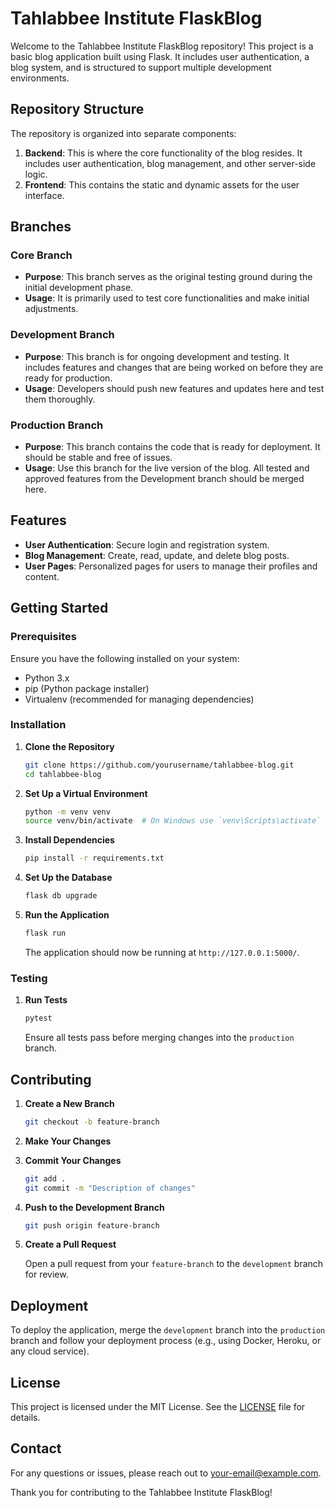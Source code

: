 # Tahlabbee Institute FlaskBlog

Welcome to the Tahlabbee Institute FlaskBlog repository! This project is a basic blog application built using Flask. It includes user authentication, a blog system, and is structured to support multiple development environments. 

## Repository Structure

The repository is organized into separate components:

1. **Backend**: This is where the core functionality of the blog resides. It includes user authentication, blog management, and other server-side logic.
2. **Frontend**: This contains the static and dynamic assets for the user interface.

## Branches

### Core Branch

- **Purpose**: This branch serves as the original testing ground during the initial development phase.
- **Usage**: It is primarily used to test core functionalities and make initial adjustments.

### Development Branch

- **Purpose**: This branch is for ongoing development and testing. It includes features and changes that are being worked on before they are ready for production.
- **Usage**: Developers should push new features and updates here and test them thoroughly.

### Production Branch

- **Purpose**: This branch contains the code that is ready for deployment. It should be stable and free of issues.
- **Usage**: Use this branch for the live version of the blog. All tested and approved features from the Development branch should be merged here.

## Features

- **User Authentication**: Secure login and registration system.
- **Blog Management**: Create, read, update, and delete blog posts.
- **User Pages**: Personalized pages for users to manage their profiles and content.

## Getting Started

### Prerequisites

Ensure you have the following installed on your system:

- Python 3.x
- pip (Python package installer)
- Virtualenv (recommended for managing dependencies)

### Installation

1. **Clone the Repository**

   ```bash
   git clone https://github.com/yourusername/tahlabbee-blog.git
   cd tahlabbee-blog
   ```

2. **Set Up a Virtual Environment**

   ```bash
   python -m venv venv
   source venv/bin/activate  # On Windows use `venv\Scripts\activate`
   ```

3. **Install Dependencies**

   ```bash
   pip install -r requirements.txt
   ```

4. **Set Up the Database**

   ```bash
   flask db upgrade
   ```

5. **Run the Application**

   ```bash
   flask run
   ```

   The application should now be running at `http://127.0.0.1:5000/`.

### Testing

1. **Run Tests**

   ```bash
   pytest
   ```

   Ensure all tests pass before merging changes into the `production` branch.

## Contributing

1. **Create a New Branch**

   ```bash
   git checkout -b feature-branch
   ```

2. **Make Your Changes**

3. **Commit Your Changes**

   ```bash
   git add .
   git commit -m "Description of changes"
   ```

4. **Push to the Development Branch**

   ```bash
   git push origin feature-branch
   ```

5. **Create a Pull Request**

   Open a pull request from your `feature-branch` to the `development` branch for review.

## Deployment

To deploy the application, merge the `development` branch into the `production` branch and follow your deployment process (e.g., using Docker, Heroku, or any cloud service).

## License

This project is licensed under the MIT License. See the [LICENSE](LICENSE) file for details.

## Contact

For any questions or issues, please reach out to [your-email@example.com](mailto:your-email@example.com).

Thank you for contributing to the Tahlabbee Institute FlaskBlog!
